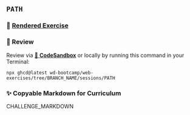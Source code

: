 ## `PATH`

### 📄 [Rendered Exercise](https://github.com/wd-bootcamp/web-exercises/tree/BRANCH_NAME/sessions/PATH)

### 🔎 Review

Review via [🔗 **CodeSandbox**](https://codesandbox.io/s/github/wd-bootcamp/web-exercises/tree/BRANCH_NAME/sessions/PATH?file=/README.md) or locally by running this command in your Terminal:

```
npx ghcd@latest wd-bootcamp/web-exercises/tree/BRANCH_NAME/sessions/PATH
```

### ✨ Copyable Markdown for Curriculum

CHALLENGE_MARKDOWN

